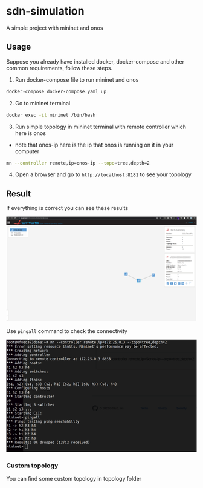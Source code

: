 # sdn-simulation
A simple project with mininet and onos
## Usage
Suppose you already have installed docker, docker-compose and other common requirements, follow these steps.
1. Run docker-compose file to run mininet and onos
```sh
docker-compose docker-compose.yaml up
```
2. Go to mininet terminal
```sh
docker exec -it mininet /bin/bash
```
3. Run simple topology in mininet terminal with remote controller which here is onos
- note that onos-ip here is the ip that onos is running on it in your computer
```sh
mn --controller remote,ip=onos-ip --topo=tree,depth=2
```
4. Open a browser and go to `http://localhost:8181` to see your topology

## Result
If everything is correct you can see these results

![onos](/images/onos.png)

Use `pingall` command to check the connectivity

![pingall](/images/pingall.png)

### Custom topology

You can find some custom topology in topology folder